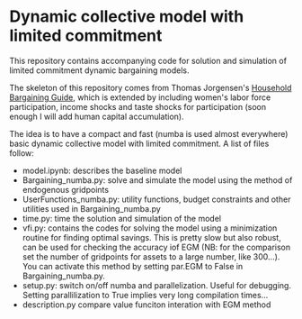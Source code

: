 # Dynamic collective model with limited commitment


This repository contains accompanying code for solution and simulation of limited commitment dynamic bargaining models.

The skeleton of this repository comes from Thomas Jorgensen's [Household Bargaining Guide](https://github.com/ThomasHJorgensen/HouseholdBargainingGuide), which is extended
by including women's labor force participation, income shocks and taste shocks for participation (soon enough I will add human capital accumulation).

The idea is to have a compact and fast (numba is used almost everywhere) basic dynamic collective model with limited commitment. A list of files follow:

- model.ipynb: describes the baseline model
- Bargaining_numba.py: solve and simulate the model using the method of endogenous gridpoints
- UserFunctions_numba.py: utility functions, budget constraints and other utilities used in Bargaining_numba.py
- time.py: time the solution and simulation of the model
- vfi.py: contains the codes for solving the model using a minimization routine for finding optimal savings. This is pretty slow but also robust, can be
  used for checking the accuracy iof EGM (NB: for the comparison set the number of gridpoints for assets to a large number, like 300...). You can activate
  this method by setting par.EGM to False in Bargaining_numba.py.
- setup.py: switch on/off numba and parallelization. Useful for debugging. Setting parallilization to True implies very long compilation times...
- description.py compare value funciton interation with EGM method

